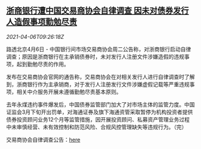<!--1617701462000-->
[浙商银行遭中国交易商协会自律调查 因未对债券发行人造假事项勤勉尽责](https://cn.reuters.com/article/china-nafmii-czbank-0406-idCNKBS2BT10P)
------

<div><i>2021-04-06T09:26:18Z</i></div><p>路透北京4月6日 - 中国银行间市场交易商协会周二公告称，对浙商银行启动自律调查；原因是浙商银行在主承销债券时，未对发行人注册文件涉嫌造假的违规事项，起到勤勉尽责的作用。</p><p>发布在交易商协会官网的通告称，交易商协会在对相关发行人进行自律调查时了解到，浙商银行作为主承销商，对于发行人注册发行文件涉嫌虚假记载等严重违规事项，相关中介服务开展未遵循勤勉尽责基本原则。</p><p>去年永煤违约事件爆发后，中国债券监管部门加大了对市场主体的监管力度。中国证监会3月下旬开出罚单，对海通证券及旗下海通资管采取暂停为机构投资者提供债券投资顾问业务12个月等监管措施，因开展投资顾问、私募资产管理业务过程中未审慎经营、未有效控制和防范风险、合规风控管理缺失等违规行为。（完）</p><p>交易商协会自律调查公告：<a href="http://www.nafmii.org.cn/xhdt/202104/t20210406_85026.html">here</a></p>
